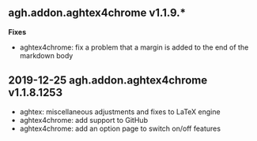 

## agh.addon.aghtex4chrome v1.1.9.*

**Fixes**

- aghtex4chrome: fix a problem that a margin is added to the end of the markdown body

## 2019-12-25 agh.addon.aghtex4chrome v1.1.8.1253

- aghtex: miscellaneous adjustments and fixes to LaTeX engine
- aghtex4chrome: add support to GitHub
- aghtex4chrome: add an option page to switch on/off features
